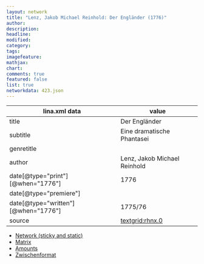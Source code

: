 ```yaml
---
layout: network
title: "Lenz, Jakob Michael Reinhold: Der Engländer (1776)"
author:
description:
headline:
modified:
category:
tags:
imagefeature: 
mathjax: 
chart: 
comments: true
featured: false
list: true
networkdata: 423.json
---
```

lina.xml data  | value
------------- | -------------
title|Der Engländer
subtitle|Eine dramatische Phantasei
genretitle|
author|Lenz, Jakob Michael Reinhold
date[@type="print"][@when="1776"]|1776
date[@type="premiere"]|
date[@type="written"][@when="1776"]|1775/76
source|[textgrid:rhnx.0](https://textgridlab.org/1.0/tgcrud-public/rest/textgrid:rhnx.0/data)



* [Network (sticky and static)](/network423)
* [Matrix](/matrix423)
* [Amounts](/amount423)
* [Zwischenformat](/lina423 )
